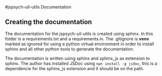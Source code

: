 #jspsych-uil-utils Documentation

## Creating the documentation
The documentation for the jspsych-uil-utils is created using sphinx. In this
folder is a requirements.txt and a requirements.in. The .gitignore is **venv**
marked as ignored for using a python virtual environment in order to install
sphinx and all other python tools to generate the documentation.

The documentation is written using sphinx and sphinx_js as extension to sphinx.
The author has installed JSDoc using `npn install -g jsdoc`, this is a dependencie
for the sphinx_js extension and it should be on the path.
